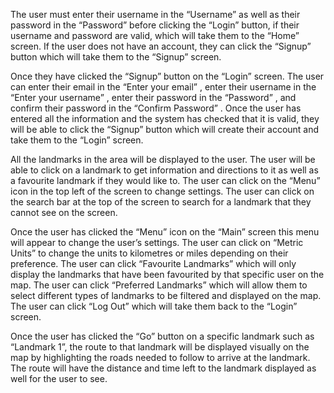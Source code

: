 The user must enter their username in the “Username” as well as their password in the “Password”  before clicking the “Login” button, if their username and password are valid, which will take them to the “Home” screen. If the user does not have an account, they can click the “Signup” button which will take them to the “Signup” screen. 

Once they have clicked the “Signup” button on the “Login” screen. The user can enter their email in the “Enter your email” , enter their username in the “Enter your username” , enter their password in the “Password” , and confirm their password in the “Confirm Password” . Once the user has entered all the information and the system has checked that it is valid, they will be able to click the “Signup” button which will create their account and take them to the “Login” screen. 

All the landmarks in the area will be displayed to the user. The user will be able to click on a landmark to get information and directions to it as well as a favourite landmark if they would like to. The user can click on the “Menu” icon in the top left of the screen to change settings. The user can click on the search bar at the top of the screen to search for a landmark that they cannot see on the screen.  

Once the user has clicked the “Menu” icon on the “Main” screen this menu will appear to change the user’s settings. The user can click on “Metric Units” to change the units to kilometres or miles depending on their preference.  The user can click “Favourite Landmarks” which will only display the landmarks that have been favourited by that specific user on the map. The user can click “Preferred Landmarks” which will allow them to select different types of landmarks to be filtered and displayed on the map. The user can click “Log Out” which will take them back to the “Login” screen.

Once the user has clicked the “Go” button on a specific landmark such as “Landmark 1”, the route to that landmark will be displayed visually on the map by highlighting the roads needed to follow to arrive at the landmark. The route will have the distance and time left to the landmark displayed as well for the user to see.
